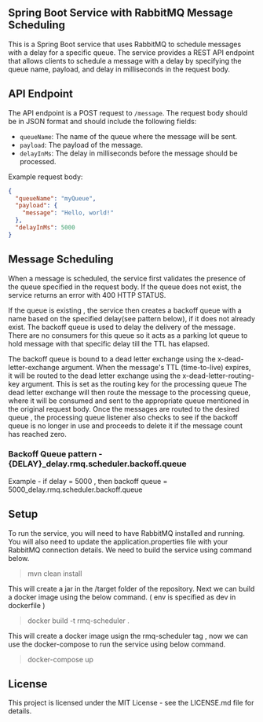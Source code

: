 
## Spring Boot Service with RabbitMQ Message Scheduling

This is a Spring Boot service that uses RabbitMQ to schedule messages with a delay for a specific queue. The service provides a REST API endpoint that allows clients to schedule a message with a delay by specifying the queue name, payload, and delay in milliseconds in the request body.

## API Endpoint

The API endpoint is a POST request to `/message`. The request body should be in JSON format and should include the following fields:

- `queueName`: The name of the queue where the message will be sent.
- `payload`: The payload of the message.
- `delayInMs`: The delay in milliseconds before the message should be processed.

Example request body:

```json
{
  "queueName": "myQueue",
  "payload": {
    "message": "Hello, world!"
  },
  "delayInMs": 5000
}
```
## Message Scheduling
When a message is scheduled, the service first validates the presence of the queue specified in the request body. If the queue does not exist, the service returns an error with 400 HTTP STATUS.

If the queue is existing , the service then creates a backoff queue with a name based on the specified delay(see pattern below), if it does not already exist. The backoff queue is used to delay the delivery of the message. There are no consumers for this queue so it acts as a parking lot queue to hold message with that specific delay till the TTL has elapsed.

The backoff queue is bound to a dead letter exchange using the x-dead-letter-exchange argument. When the message's TTL (time-to-live) expires, it will be routed to the dead letter exchange using the x-dead-letter-routing-key argument. This is set as the routing key for the processing queue The dead letter exchange will then route the message to the processing queue, where it will be consumed and sent to the appropriate queue mentioned in the original request body. Once the messages are routed to the desired queue , the processing queue listener also checks to see if the backoff queue is no longer in use and proceeds to delete it if the message count has reached zero.

### Backoff Queue pattern - {DELAY}_delay.rmq.scheduler.backoff.queue 

Example - if delay = 5000 , then backoff queue = 5000_delay.rmq.scheduler.backoff.queue 

## Setup
To run the service, you will need to have RabbitMQ installed and running. You will also need to update the application.properties file with your RabbitMQ connection details. We need to build the service using command below.

> mvn clean install

This will create a jar in the /target folder of the repository. Next we can build a docker image using the below command. ( env is specified as dev in dockerfile )

> docker build -t rmq-scheduler .

This will create a docker image usign the rmq-scheduler tag , now we can use the docker-compose to run the service using below command.

> docker-compose up

## License
This project is licensed under the MIT License - see the LICENSE.md file for details.
